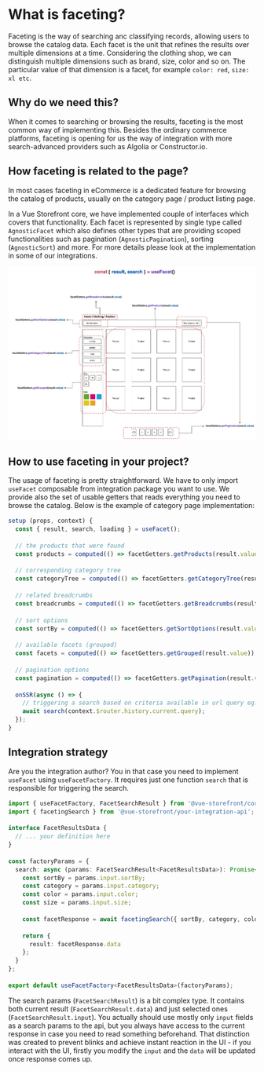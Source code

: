 # What is faceting?

Faceting is the way of searching anc classifying records, allowing users to browse the catalog data.
Each facet is the unit that refines the results over multiple dimensions at a time. Considering the clothing shop, we can distinguish multiple dimensions such as brand, size, color and so on. The particular value of that dimension is a facet, for example `color: red`, `size: xl etc`.

## Why do we need this?

When it comes to searching or browsing the results, faceting is the most common way of implementing this. Besides the ordinary commerce platforms, faceting is opening for us the way of integration with more search-advanced providers such as Algolia or Constructor.io.

## How faceting is related to the page?

In most cases faceting in eCommerce is a dedicated feature for browsing the catalog of products, usually on the category page / product listing page.

In a Vue Storefront core, we have implemented couple of interfaces which covers that functionality. Each facet is represented by single type called `AgnosticFacet` which also defines other types that are providing scoped functionalities such as pagination (`AgnosticPagination`), sorting (`AgnosticSort`) and more. For more details please look at the implementation in some of our integrations.

![faceting sechema](./../images/faceting.jpg)


## How to use faceting in your project?

The usage of faceting is pretty straightforward. We have to only import `useFacet` composable from integration package you want to use. We provide also the set of usable getters that reads everything you need to browse the catalog. Below is the example of category page implementation:

```ts
setup (props, context) {
  const { result, search, loading } = useFacet();

  // the products that were found
  const products = computed(() => facetGetters.getProducts(result.value));

  // corresponding category tree
  const categoryTree = computed(() => facetGetters.getCategoryTree(result.value));

  // related breadcrumbs
  const breadcrumbs = computed(() => facetGetters.getBreadcrumbs(result.value));

  // sort options
  const sortBy = computed(() => facetGetters.getSortOptions(result.value));

  // available facets (grouped)
  const facets = computed(() => facetGetters.getGrouped(result.value));

  // pagination options
  const pagination = computed(() => facetGetters.getPagination(result.value));

  onSSR(async () => {
    // triggering a search based on criteria available in url query eg. ?colo=red&sortBy=latest
    await search(context.$router.history.current.query);
  });
}
```

## Integration strategy

Are you the integration author? You in that case you need to implement `useFacet` using `useFacetFactory`.
It requires just one function `search` that is responsible for triggering the search.


```ts
import { useFacetFactory, FacetSearchResult } from '@vue-storefront/core';
import { facetingSearch } from '@vue-storefront/your-integration-api';

interface FacetResultsData {
  // ... your definition here
}

const factoryParams = {
  search: async (params: FacetSearchResult<FacetResultsData>): Promise<FacetResultsData> => {
    const sortBy = params.input.sortBy;
    const category = params.input.category;
    const color = params.input.color;
    const size = params.input.size;

    const facetResponse = await facetingSearch({ sortBy, category, color, size });

    return {
      result: facetResponse.data
    };
  }
};

export default useFacetFactory<FacetResultsData>(factoryParams);
```

The search params (`FacetSearchResult`) is a bit complex type. It contains both current result (`FacetSearchResult.data`) and just selected ones (`FacetSearchResult.input`). You actually should use mostly only `input` fields as a search params to the api, but you always have access to the current response in case you need to read something beforehand. That distinction was created to prevent blinks and achieve instant reaction in the UI - if you interact with the UI, firstly you modify the `input` and the `data` will be updated once response comes up.
